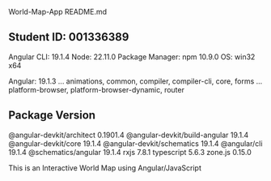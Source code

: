 World-Map-App README.md

Student ID: 001336389
---------------------------------------------------------
Angular CLI: 19.1.4
Node: 22.11.0
Package Manager: npm 10.9.0
OS: win32 x64

Angular: 19.1.3
... animations, common, compiler, compiler-cli, core, forms
... platform-browser, platform-browser-dynamic, router

Package                         Version
---------------------------------------------------------
@angular-devkit/architect       0.1901.4
@angular-devkit/build-angular   19.1.4
@angular-devkit/core            19.1.4
@angular-devkit/schematics      19.1.4
@angular/cli                    19.1.4
@schematics/angular             19.1.4
rxjs                            7.8.1
typescript                      5.6.3
zone.js                         0.15.0

This is an Interactive World Map using Angular/JavaScript